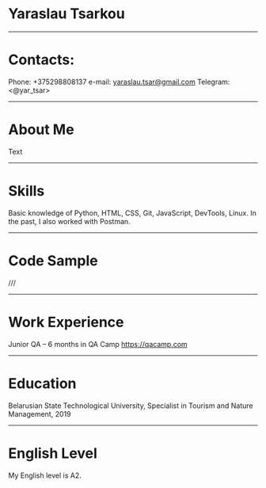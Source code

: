 # Yaraslau Tsarkou

---

# Contacts:
 Phone: +375298808137
 e-mail: <yaraslau.tsar@gmail.com>
 Telegram: <@yar_tsar>

---

# About Me

Text

---

# Skills

Basic knowledge of Python, HTML, CSS, Git, JavaScript, DevTools, Linux. In the past, I also worked with Postman.

---

# Code Sample

///



---

# Work Experience

Junior QA – 6 months in QA Camp <https://qacamp.com>

---

# Education

Belarusian State Technological University, Specialist in Tourism and Nature Management, 2019

---

# English Level

My English level is A2.